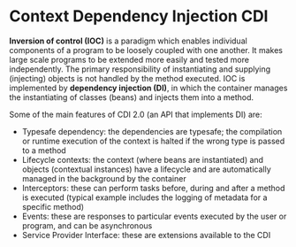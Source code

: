 # Context Dependency Injection CDI

__Inversion of control (IOC)__ is a paradigm which enables individual components of a program to be loosely
coupled with one another. It makes large scale programs to be extended more easily and tested more independently.
The primary responsibility of instantiating and supplying (injecting) objects is not handled by the method executed.
IOC is implemented by __dependency injection (DI)__, in which the container manages the instantiating of classes
(beans) and injects them into a method.

Some of the main features of CDI 2.0 (an API that implements DI) are:

+ Typesafe dependency: the dependencies are typesafe; the compilation or runtime execution of the context is       halted if the wrong type is passed to a method
+ Lifecycle contexts: the context (where beans are instantiated) and objects (contextual instances) have a lifecycle and are automatically managed in the background by the container
+ Interceptors: these can perform tasks before, during and after a method is executed (typical example includes the logging of metadata for a specific method)
+ Events: these are responses to particular events executed by the user or program, and can be asynchronous
+ Service Provider Interface: these are extensions available to the CDI
